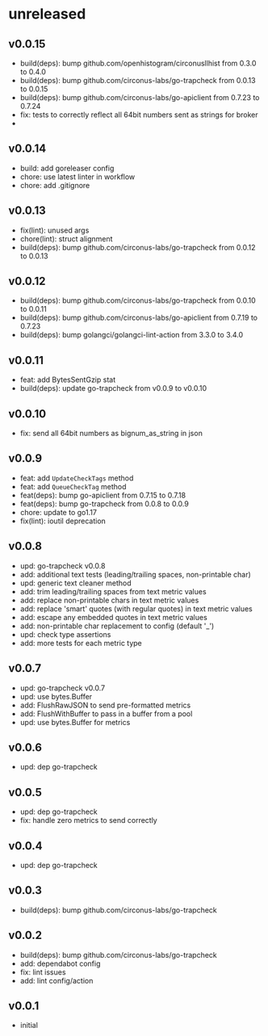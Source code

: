 # unreleased

## v0.0.15

* build(deps): bump github.com/openhistogram/circonusllhist from 0.3.0 to 0.4.0
* build(deps): bump github.com/circonus-labs/go-trapcheck from 0.0.13 to 0.0.15
* build(deps): bump github.com/circonus-labs/go-apiclient from 0.7.23 to 0.7.24
* fix: tests to correctly reflect all 64bit numbers sent as strings for broker
*

## v0.0.14

* build: add goreleaser config
* chore: use latest linter in workflow
* chore: add .gitignore

## v0.0.13

* fix(lint): unused args
* chore(lint): struct alignment
* build(deps): bump github.com/circonus-labs/go-trapcheck from 0.0.12 to 0.0.13

## v0.0.12

* build(deps): bump github.com/circonus-labs/go-trapcheck from 0.0.10 to 0.0.11
* build(deps): bump github.com/circonus-labs/go-apiclient from 0.7.19 to 0.7.23
* build(deps): bump golangci/golangci-lint-action from 3.3.0 to 3.4.0

## v0.0.11

* feat: add BytesSentGzip stat
* build(deps): update go-trapcheck from v0.0.9 to v0.0.10

## v0.0.10

* fix: send all 64bit numbers as bignum_as_string in json

## v0.0.9

* feat: add `UpdateCheckTags` method
* feat: add `QueueCheckTag` method
* feat(deps): bump go-apiclient from 0.7.15 to 0.7.18
* feat(deps): bump go-trapcheck from 0.0.8 to 0.0.9
* chore: update to go1.17
* fix(lint): ioutil deprecation

## v0.0.8

* upd: go-trapcheck v0.0.8
* add: additional text tests (leading/trailing spaces, non-printable char)
* upd: generic text cleaner method
* add: trim leading/trailing spaces from text metric values
* add: replace non-printable chars in text metric values
* add: replace 'smart' quotes (with regular quotes) in text metric values
* add: escape any embedded quotes in text metric values
* add: non-printable char replacement to config (default '_')
* upd: check type assertions
* add: more tests for each metric type

## v0.0.7

* upd: go-trapcheck v0.0.7
* upd: use bytes.Buffer
* add: FlushRawJSON to send pre-formatted metrics
* add: FlushWithBuffer to pass in a buffer from a pool
* upd: use bytes.Buffer for metrics

## v0.0.6

* upd: dep go-trapcheck

## v0.0.5

* upd: dep go-trapcheck
* fix: handle zero metrics to send correctly

## v0.0.4

* upd: dep go-trapcheck

## v0.0.3

* build(deps): bump github.com/circonus-labs/go-trapcheck

## v0.0.2

* build(deps): bump github.com/circonus-labs/go-trapcheck
* add: dependabot config
* fix: lint issues
* add: lint config/action

## v0.0.1

* initial
